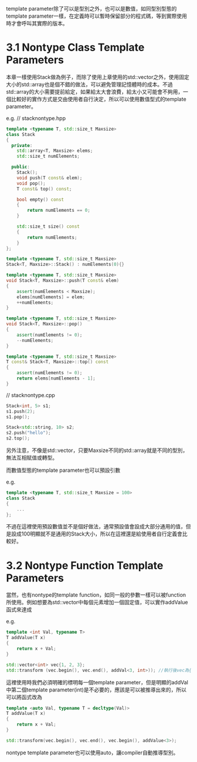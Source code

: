 template parameter除了可以是型別之外，也可以是數值，如同型別型態的template parameter一樣，在定義時可以暫時保留部分的程式碼，等到實際使用時才會呼叫其實際的版本。

# 3.1 Nontype Class Template Parameters
本章一樣使用Stack做為例子，而除了使用上章使用的std::vector之外，使用固定大小的std::array也是個不錯的做法，可以避免管理記憶體時的成本。不過std::array的大小需要提前給定，如果給太大會浪費，給太小又可能會不夠用，一個比較好的實作方式是交由使用者自行決定，所以可以使用數值型式的template parameter。

e.g.
// stacknontype.hpp
```cpp
template <typename T, std::size_t Maxsize>
class Stack
{
  private:
    std::array<T, Maxsize> elems;
    std::size_t numElements;

  public:
    Stack();
    void push(T const& elem);
    void pop();
    T const& top() const;

    bool empty() const
    {
        return numElements == 0;
    }

    std::size_t size() const
    {
        return numElements; 
    }
};

template <typename T, std::size_t Maxsize>
Stack<T, Maxsize>::Stack() : numElements(0){}

template <typename T, std::size_t Maxsize>
void Stack<T, Maxsize>::push(T const& elem)
{
    assert(numElements < Maxsize);
    elems[numElements] = elem;
    ++numElements;
}

template <typename T, std::size_t Maxsize>
void Stack<T, Maxsize>::pop()
{
    assert(numElements != 0);
    --numElements;
}

template <typename T, std::size_t Maxsize>
T const& Stack<T, Maxsize>::top() const
{
    assert(numElements != 0);
    return elems[numElements - 1];
}
```

// stacknontype.cpp
```cpp
Stack<int, 5> s1;
s1.push(2);
s1.pop();

Stack<std::string, 10> s2;
s2.push("hello");
s2.top();
```

另外注意，不像是std::vector，只要Maxsize不同的std::array就是不同的型別，無法互相賦值或轉型。

而數值型態的template parameter也可以預設引數

e.g.
```cpp
template <typename T, std::size_t Maxsize = 100>
class Stack
{
    ...
};
```

不過在這裡使用預設數值並不是個好做法，通常預設值會設成大部分通用的值，但是設成100明顯就不是通用的Stack大小，所以在這裡還是給使用者自行定義會比較好。

# 3.2 Nontype Function Template Parameters
當然，也有nontype的template function，如同一般的參數一樣可以被function所使用。例如想要為std::vector中每個元素增加一個固定值，可以實作addValue函式來達成

e.g.
```cpp
template <int Val, typename T>
T addValue(T x)
{
    return x + Val;
}

std::vector<int> vec{1, 2, 3};
std::transform (vec.begin(), vec.end(), addVal<3, int>)); //執行後vec為{4, 5, 6}
```

這裡使用時我們必須明確的標明每一個template parameter，但是明顯的addVal中第二個template parameter(int)是不必要的，應該是可以被推導出來的，所以可以將函式改為

```cpp
template <auto Val, typename T = decltype(Val)>
T addValue(T x)
{
    return x + Val;
}

std::transform(vec.begin(), vec.end(), vec.begin(), addValue<3>);
```

nontype template parameter也可以使用auto，讓compiler自動推導型別。

